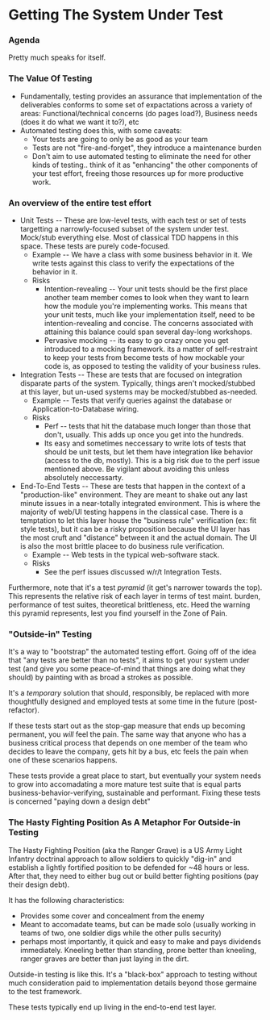 # Getting The System Under Test

### Agenda
Pretty much speaks for itself.

### The Value Of Testing
* Fundamentally, testing provides an assurance that implementation of the deliverables conforms to some set of expactations across a variety of areas: Functional/technical concerns (do pages load?), Business needs (does it do what we want it to?), etc
* Automated testing does this, with some caveats:
  * Your tests are going to only be as good as your team
  * Tests are not "fire-and-forget", they introduce a maintenance burden
  * Don't aim to use automated testing to eliminate the need for other kinds of testing.. think of it as "enhancing" the other components of your test effort, freeing those resources up for more productive work.

### An overview of the entire test effort
* Unit Tests -- These are low-level tests, with each test or set of tests targetting a narrowly-focused subset of the system under test. Mock/stub everything else. Most of classical TDD happens in this space. These tests are purely code-focused.
  * Example -- We have a class with some business behavior in it. We write tests against this class to verify the expectations of the behavior in it.
  * Risks
    * Intention-revealing -- Your unit tests should be the first place another team member comes to look when they want to learn how the module you're implementing works. This means that your unit tests, much like your implementation itself, need to be intention-revealing and concise. The concerns associated with attaining this balance could span several day-long workshops.
	* Pervasive mocking -- its easy to go crazy once you get introduced to a mocking framework. its a matter of self-restraint to keep your tests from become tests of how mockable your code is, as opposed to testing the validity of your business rules.
* Integration Tests -- These are tests that are focused on integration disparate parts of the system. Typically, things aren't mocked/stubbed at this layer, but un-used systems may be mocked/stubbed as-needed.
  * Example -- Tests that verify queries against the database or Application-to-Database wiring.
  * Risks
    * Perf -- tests that hit the database much longer than those that don't, usually. This adds up once you get into the hundreds.
	* Its easy and sometimes neccessary to write lots of tests that should be unit tests, but let them have integration like behavior (access to the db, mostly). This is a big risk due to the perf issue mentioned above. Be vigilant about avoiding this unless absolutely neccessarty.  
* End-To-End Tests -- These are tests that happen in the context of a "production-like" environment. They are meant to shake out any last minute issues in a near-totally integrated environment. This is where the majority of web/UI testing happens in the classical case. There is a temptation to let this layer house the "business rule" verification (ex: fit style tests), but it can be a risky proposition because the UI layer has the most cruft and "distance" between it and the actual domain. The UI is also the most brittle placee to do business rule verification.
  * Example -- Web tests in the typical web-software stack.
  * Risks
    * See the perf issues discussed w/r/t Integration Tests.

Furthermore, note that it's a test *pyramid* (it get's narrower towards the top). This represents the relative risk of each layer in terms of test maint. burden, performance of test suites, theoretical brittleness, etc. Heed the warning this pyramid represents, lest you find yourself in the Zone of Pain.

### "Outside-in" Testing
It's a way to "bootstrap" the automated testing effort. Going off of the idea that "any tests are better than no tests", it aims to get your system under test (and give you some peace-of-mind that things are doing what they should) by painting with as broad a strokes as possible.

It's a *temporary* solution that should, responsibly, be replaced with more thoughtfully designed and employed tests at some time in the future (post-refactor).

If these tests start out as the stop-gap measure that ends up becoming permanent, you *will* feel the pain. The same way that anyone who has a business critical process that depends on one member of the team who decides to leave the company, gets hit by a bus, etc feels the pain when one of these scenarios happens.

These tests provide a great place to start, but eventually your system needs to grow into accomadating a more mature test suite that is equal parts business-behavior-verifying, sustainable and performant. Fixing these tests is concerned "paying down a design debt"

### The Hasty Fighting Position As A Metaphor For Outside-in Testing
The Hasty Fighting Position (aka the Ranger Grave) is a US Army Light Infantry doctrinal approach to allow soldiers to quickly "dig-in" and establish a lightly fortified position to be defended for ~48 hours or less. After that, they need to either bug out or build better fighting positions (pay their design debt).

It has the following characteristics:
* Provides some cover and concealment from the enemy
* Meant to accomadate teams, but can be made solo (usually working in teams of two, one soldier digs while the other pulls security)
* perhaps most importantly, it quick and easy to make and pays dividends immediately. Kneeling better than standing, prone better than kneeling, ranger graves are better than just laying in the dirt.

Outside-in testing is like this. It's a "black-box" approach to testing without much consideration paid to implementation details beyond those germaine to the test framework.

These tests typically end up living in the end-to-end test layer.